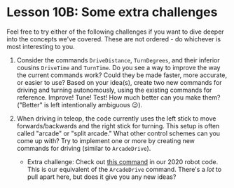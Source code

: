 # Lesson 10B: Some extra challenges

Feel free to try either of the following challenges if you want to dive deeper into the concepts we've covered. These are not ordered - do whichever is most interesting to you.

1. Consider the commands `DriveDistance`, `TurnDegrees`, and their inferior cousins `DriveTime` and `TurnTime`. Do you see a way to improve the way the current commands work? Could they be made faster, more accurate, or easier to use? Based on your idea(s), create two new commands for driving and turning autonomously, using the existing commands for reference. Improve! Tune! Test! How much better can you make them? ("Better" is left intentionally ambiguous :wink:).

2. When driving in teleop, the code currently uses the left stick to move forwards/backwards and the right stick for turning. This setup is often called "arcade" or "split arcade." What other control schemes can you come up with? Try to implement one or more by creating new commands for driving (similar to `ArcadeDrive`).

    * Extra challenge: Check out [this command](https://github.com/Mechanical-Advantage/RobotCode2020/blob/master/src/main/java/frc/robot/commands/DriveWithJoysticks.java) in our 2020 robot code. This is our equivalent of the `ArcadeDrive` command. There's a *lot* to pull apart here, but does it give you any new ideas?
